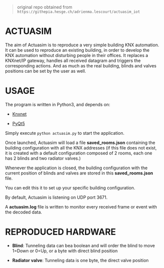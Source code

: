 > original repo obtained from `https://githepia.hesge.ch/adrienma.lescourt/actuasim_iot`

# ACTUASIM

The aim of Actuasim is to reproduce a very simple building KNX automation.
It can be used to reproduce an existing building, in order to develop the KNX automation without disturbing people in their offices.
It replaces a KNXnet/IP gateway, handles all received datagram and triggers the corresponding actions. And as much as the real building, blinds and valves positions can be set by the user as well.


# USAGE
The program is written in Python3, and depends on:

- [Knxnet](https://githepia.hesge.ch/adrienma.lescourt/knxnet_iot)

- [PyQt5](https://riverbankcomputing.com/software/pyqt)

Simply execute `python actuasim.py` to start the application.


Once launched, Actuasim will load a file **saved\_rooms.json** containing the building configuration with all the KNX addresses
(if this file does not exist, it is created with a default configuration composed of 2 rooms, each one has 2 blinds and two radiator valves.)

Whenever the application is closed, the building configuration with the current position of blinds and valves are stored in this **saved\_rooms.json** file.

You can edit this it to set up your specific building configuration.

By default, Actuasim is listening on UDP port 3671.

A **actuasim.log** file is written to monitor every received frame or event with the decoded data.



# REPRODUCED HARDWARE

- **Blind**: Tunneling data can bea  boolean and will order the blind to move 1=Down or 0=Up, or a byte with direct blind position

- **Radiator valve**: Tunneling data is one byte, the direct valve position
